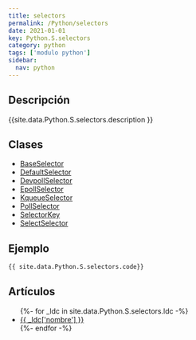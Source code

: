 ```yaml
---
title: selectors
permalink: /Python/selectors
date: 2021-01-01
key: Python.S.selectors
category: python
tags: ['modulo python']
sidebar: 
  nav: python
---
```


## Descripción
{{site.data.Python.S.selectors.description }}

## Clases
* [BaseSelector](/Python/selectors/BaseSelector/)
* [DefaultSelector](/Python/selectors/DefaultSelector/)
* [DevpollSelector](/Python/selectors/DevpollSelector/)
* [EpollSelector](/Python/selectors/EpollSelector/)
* [KqueueSelector](/Python/selectors/KqueueSelector/)
* [PollSelector](/Python/selectors/PollSelector/)
* [SelectorKey](/Python/selectors/SelectorKey/)
* [SelectSelector](/Python/selectors/SelectSelector/)

## Ejemplo
~~~python
{{ site.data.Python.S.selectors.code}}
~~~

## Artículos
<ul>
{%- for _ldc in site.data.Python.S.selectors.ldc -%}
   <li>
       <a href="{{_ldc['url'] }}">{{ _ldc['nombre'] }}</a>
   </li>
{%- endfor -%}
</ul>
